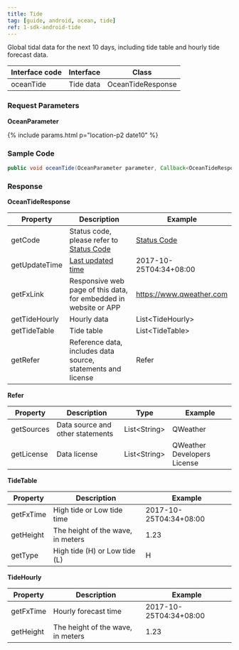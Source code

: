 ```yaml
---
title: Tide
tag: [guide, android, ocean, tide]
ref: 1-sdk-android-tide
---
```


Global tidal data for the next 10 days, including tide table and hourly tide forecast data.

| Interface code | Interface        | Class   |
| -------------- | ---------------- | ------- |
| oceanTide | Tide data  | OceanTideResponse |

### Request Parameters

**OceanParameter**

{% include params.html p="location-p2 date10" %}

### Sample Code

```java
public void oceanTide(OceanParameter parameter, Callback<OceanTideResponse> callback)
```

### Response

**OceanTideResponse**

| Property        | Description     | Example                    |
| --------------- | -------- | ---------------------- |
| getCode         | Status code, please refer to [Status Code](/en/docs/resource/status-code/) | [Status Code](/docs/resource/status-code/)        |
| getUpdateTime | [Last updated time](/en/docs/resource/glossary/#update-time)  | 2017-10-25T04:34+08:00      |
| getFxLink |Responsive web page of this data, for embedded in website or APP  | https://www.qweather.com |
| getTideHourly | Hourly data | List\<TideHourly> |
| getTideTable | Tide table | List\<TideTable> |
| getRefer         | Reference data, includes data source, statements and license | Refer  |

**Refer**

| Property | Description  |  Type |  Example  |
| ---------- | ----------- | ------------------ | ------------ |
| getSources | Data source and other statements  | List&lt;String&gt; | QWeather     |
| getLicense | Data license      | List&lt;String&gt; | QWeather Developers License |

**TideTable**

| Property         | Description                                                                    | Example               |
| ------------ | ----------------------------------------------------- | -------------------- |
| getFxTime      | High tide or Low tide time                                 | 2017-10-25T04:34+08:00|
| getHeight        | The height of the wave, in meters                                       | 1.23            |
| getType       | High tide (H) or Low tide (L)                              |    H    |

**TideHourly**

| Property         | Description                                                                    | Example               |
| ------------ | ----------------------------------------------------- | -------------------- |
| getFxTime      | Hourly forecast time                                 | 2017-10-25T04:34+08:00|
| getHeight        | The height of the wave, in meters                                     | 1.23            |

